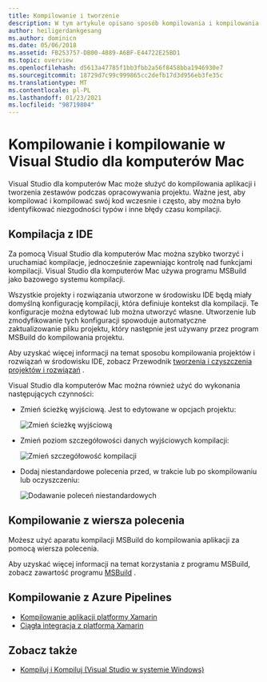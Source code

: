 ```yaml
---
title: Kompilowanie i tworzenie
description: W tym artykule opisano sposób kompilowania i kompilowania projektów oraz rozwiązań w Visual Studio dla komputerów Mac
author: heiligerdankgesang
ms.author: dominicn
ms.date: 05/06/2018
ms.assetid: FB253757-DB00-4889-A6BF-E44722E25BD1
ms.topic: overview
ms.openlocfilehash: d5613a47785f1bb3fbb2a56f8458bba1946930e7
ms.sourcegitcommit: 18729d7c99c999865cc2defb17d3d956eb3fe35c
ms.translationtype: MT
ms.contentlocale: pl-PL
ms.lasthandoff: 01/23/2021
ms.locfileid: "98719804"
---
```

# <a name="compiling-and-building-in-visual-studio-for-mac"></a>Kompilowanie i kompilowanie w Visual Studio dla komputerów Mac

Visual Studio dla komputerów Mac może służyć do kompilowania aplikacji i tworzenia zestawów podczas opracowywania projektu. Ważne jest, aby kompilować i kompilować swój kod wczesnie i często, aby można było identyfikować niezgodności typów i inne błędy czasu kompilacji.

## <a name="building-from-the-ide"></a>Kompilacja z IDE

Za pomocą Visual Studio dla komputerów Mac można szybko tworzyć i uruchamiać kompilacje, jednocześnie zapewniając kontrolę nad funkcjami kompilacji. Visual Studio dla komputerów Mac używa programu MSBuild jako bazowego systemu kompilacji.

Wszystkie projekty i rozwiązania utworzone w środowisku IDE będą miały domyślną konfigurację kompilacji, która definiuje kontekst dla kompilacji. Te konfiguracje można edytować lub można utworzyć własne. Utworzenie lub zmodyfikowanie tych konfiguracji spowoduje automatyczne zaktualizowanie pliku projektu, który następnie jest używany przez program MSBuild do kompilowania projektu.

Aby uzyskać więcej informacji na temat sposobu kompilowania projektów i rozwiązań w środowisku IDE, zobacz Przewodnik [tworzenia i czyszczenia projektów i rozwiązań](building-and-cleaning-projects-and-solutions.md) .

Visual Studio dla komputerów Mac można również użyć do wykonania następujących czynności:

* Zmień ścieżkę wyjściową. Jest to edytowane w opcjach projektu:

    ![Zmień ścieżkę wyjściową](media/compiling-and-building-image4.png)

* Zmień poziom szczegółowości danych wyjściowych kompilacji:

    ![Zmień szczegółowość kompilacji](media/compiling-and-building-image5.png)

* Dodaj niestandardowe polecenia przed, w trakcie lub po skompilowaniu lub oczyszczeniu:

    ![Dodawanie poleceń niestandardowych](media/compiling-and-building-image6.png)

## <a name="building-from-command-line"></a>Kompilowanie z wiersza polecenia

Możesz użyć aparatu kompilacji MSBuild do kompilowania aplikacji za pomocą wiersza polecenia.

Aby uzyskać więcej informacji na temat korzystania z programu MSBuild, zobacz zawartość programu [MSBuild](/visualstudio/msbuild/msbuild) .

## <a name="building-from-azure-pipelines"></a>Kompilowanie z Azure Pipelines

* [Kompilowanie aplikacji platformy Xamarin](/vsts/pipelines/apps/mobile/xamarin?view=vsts&preserve-view=true&tabs=vsts)
* [Ciągła integracja z platformą Xamarin](https://developer.xamarin.com/guides/cross-platform/ci/)

## <a name="see-also"></a>Zobacz także

- [Kompiluj i Kompiluj (Visual Studio w systemie Windows)](/visualstudio/ide/compiling-and-building-in-visual-studio)